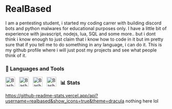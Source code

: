 # RealBased
I am a pentesting student, i started my coding carrer with building discord bots and python malwares for educational purposes only.
I have a little bit of experience with javascript, nodejs, lua, SQL and some more.. but i dont think i know enough to just claim that i know how to code in it
but im pretty sure that if you tell me to do something in any language, i can do it.
This is my github profile where i will just post my projects and see what people think of it.

### 🔧 Languages and Tools
<img align="left" alt="Bash" width="30px" style="padding-right:10px;" src="https://cdn-icons-png.flaticon.com/512/5968/5968350.png" />
<img align="left" alt="Bash" width="30px" style="padding-right:10px;" src="https://cdn-icons-png.flaticon.com/512/5968/5968267.png" />
<img align="left" alt="Bash" width="30px" style="padding-right:10px;" src="https://cdn-icons-png.flaticon.com/512/6124/6124995.png" />
<img align="left" alt="Bash" width="30px" style="padding-right:10px;" src="https://static-00.iconduck.com/assets.00/distributor-logo-kali-icon-512x512-7y8c173y.png" />

### 📊 Stats
https://github-readme-stats.vercel.app/api?username=realbased&show_icons=true&theme=dracula
nothing here lol
